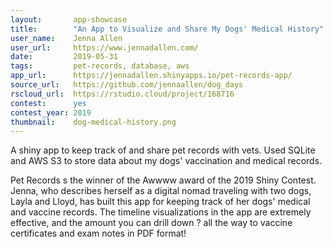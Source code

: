 ```yaml
---
layout:       app-showcase
title:        "An App to Visualize and Share My Dogs' Medical History"
user_name:    Jenna Allen
user_url:     https://www.jennadallen.com/
date:         2019-05-31
tags:         pet-records, database, aws
app_url:      https://jennadallen.shinyapps.io/pet-records-app/
source_url:   https://github.com/jennaallen/dog_days
rscloud_url:  https://rstudio.cloud/project/168716
contest:      yes
contest_year: 2019
thumbnail:    dog-medical-history.png
---
```


A shiny app to keep track of and share pet records with vets. Used SQLite and AWS S3 to store data about my dogs' vaccination and medical records.
  
Pet Records s the winner of the Awwww award of the 2019 Shiny Contest. Jenna, who describes herself as a digital nomad traveling with two dogs, Layla and Lloyd, has built this app for keeping track of her dogs' medical and vaccine records. The timeline visualizations in the app are extremely effective, and the amount you can drill down ? all the way to vaccine certificates and exam notes in PDF format!